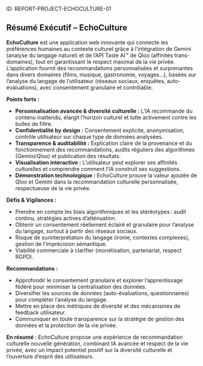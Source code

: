 ID: REPORT-PROJECT-ECHOCULTURE-01
## Résumé Exécutif – EchoCulture

**EchoCulture** est une application web innovante qui connecte les préférences humaines au contexte culturel grâce à l’intégration de Gemini (analyse du langage naturel) et de l’API Taste AI™ de Qloo (affinités trans-domaines), tout en garantissant le respect maximal de la vie privée. L’application fournit des recommandations personnalisées et surprenantes dans divers domaines (films, musique, gastronomie, voyages…), basées sur l’analyse du langage de l’utilisateur (réseaux sociaux, enquêtes, auto-évaluations), avec consentement granulaire et contrôlable.

**Points forts :**

* **Personnalisation avancée & diversité culturelle :** L’IA recommande du contenu inattendu, élargit l’horizon culturel et lutte activement contre les bulles de filtre.
* **Confidentialité by design :** Consentement explicite, anonymisation, contrôle utilisateur sur chaque type de données analysées.
* **Transparence & auditabilité :** Explication claire de la provenance et du fonctionnement des recommandations, audits réguliers des algorithmes (Gemini/Qloo) et publication des résultats.
* **Visualisation interactive :** L’utilisateur peut explorer ses affinités culturelles et comprendre comment l’IA construit ses suggestions.
* **Démonstration technologique :** EchoCulture prouve la valeur ajoutée de Qloo et Gemini dans la recommandation culturelle personnalisée, respectueuse de la vie privée.

**Défis & Vigilances :**

* Prendre en compte les biais algorithmiques et les stéréotypes : audit continu, stratégies actives d’atténuation.
* Obtenir un consentement réellement éclairé et granulaire pour l’analyse du langage, surtout à partir des réseaux sociaux.
* Risque de surinterprétation du langage (ironie, contextes complexes), gestion de l’imprécision sémantique.
* Viabilité commerciale à clarifier (monétisation, partenariat, respect RGPD).

**Recommandations :**

* Approfondir le consentement granulaire et explorer l’apprentissage fédéré pour minimiser la centralisation des données.
* Diversifier les sources de données (auto-évaluations, questionnaires) pour compléter l’analyse du langage.
* Mettre en place des métriques de diversité et des mécanismes de feedback utilisateur.
* Communiquer en toute transparence sur la stratégie de gestion des données et la protection de la vie privée.

**En résumé** :
EchoCulture propose une expérience de recommandation culturelle nouvelle génération, combinant IA avancée et respect de la vie privée, avec un impact potentiel positif sur la diversité culturelle et l’ouverture d’esprit des utilisateurs.
